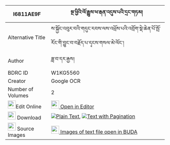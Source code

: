 |I6811AE9F|སྔ་ཕྱིའི་ལོ་རྒྱུས་ཕ་རྒན་འདུས་པའི་དྲང་གཏམ། 
| --- | --- 
|Alternative Title |ས་སྐྱོང་འབུར་བའི་གདུང་རབས་ལས་འཕྲོས་པའི་འབྲོག་སྡེ་ཆེན་པོ་སྤོ་རོང་གི་བྱུང་བ་བརྗོད་པ་དྭངས་གསལ་མེ་ལོང་།
|Author| ཟླ་བ་དར་རྒྱས།
|BDRC ID | W1KG5560
|Creator | Google OCR
|Number of Volumes| 2
|<img width="25" src="https://img.icons8.com/color/25/000000/edit-property.png">Edit Online| [<img width="25" src="https://avatars.githubusercontent.com/u/45091458?s=200&v=4"> Open in Editor](http://editor.openpecha.org/I6811AE9F)
|<img width="25" src="https://img.icons8.com/fluent/48/000000/download-2.png"/>  Download | [![](https://img.icons8.com/color/20/000000/txt.png)Plain Text](https://github.com/Openpecha/I6811AE9F/releases/download/v1/ngachi_i_logyu_pagen_dupa_i_dr_plain_I6811AE9F.zip), [![](https://img.icons8.com/color/20/000000/txt.png)Text with Pagination](https://github.com/Openpecha/I6811AE9F/releases/download/v1/ngachi_i_logyu_pagen_dupa_i_dr_pages_I6811AE9F.zip)
|<img width="25" src="https://img.icons8.com/plasticine/100/000000/pictures-folder.png"/>  Source Images | [<img width="25" src="https://library.bdrc.io/icons/BUDA-small.svg"> Images of text file open in BUDA](https://library.bdrc.io/show/bdr:W1KG5560)